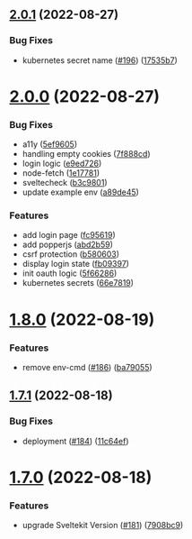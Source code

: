 ## [2.0.1](https://github.com/EddieHubCommunity/good-first-issue-finder/compare/v2.0.0...v2.0.1) (2022-08-27)


### Bug Fixes

* kubernetes secret name ([#196](https://github.com/EddieHubCommunity/good-first-issue-finder/issues/196)) ([17535b7](https://github.com/EddieHubCommunity/good-first-issue-finder/commit/17535b7d8b081c3e8e9bcb98f5fa5a6db519ac02))



# [2.0.0](https://github.com/EddieHubCommunity/good-first-issue-finder/compare/v1.8.0...v2.0.0) (2022-08-27)


### Bug Fixes

* a11y ([5ef9605](https://github.com/EddieHubCommunity/good-first-issue-finder/commit/5ef96054174dc1e1d6bfe2101251def20c74f85f))
* handling empty cookies ([7f888cd](https://github.com/EddieHubCommunity/good-first-issue-finder/commit/7f888cd44597be038008de337157f50c4c9f38ae))
* login logic ([e9ed726](https://github.com/EddieHubCommunity/good-first-issue-finder/commit/e9ed726395575fa4b9e2018d4af733df5a418e1d))
* node-fetch ([1e17781](https://github.com/EddieHubCommunity/good-first-issue-finder/commit/1e17781e9a39136bab8de553f6d84e5ca5dc1daf))
* sveltecheck ([b3c9801](https://github.com/EddieHubCommunity/good-first-issue-finder/commit/b3c9801b18ea1fd9f7e72c6cea3cf6bf571e412b))
* update example env ([a89de45](https://github.com/EddieHubCommunity/good-first-issue-finder/commit/a89de45491417212b4d6ea88ddbdef11a6094834))


### Features

* add login page ([fc95619](https://github.com/EddieHubCommunity/good-first-issue-finder/commit/fc956190b990e96230e458d337e3a985a26c0747))
* add popperjs ([abd2b59](https://github.com/EddieHubCommunity/good-first-issue-finder/commit/abd2b599ccd3e718c01d44abc2ff11f46d689a80))
* csrf protection ([b580603](https://github.com/EddieHubCommunity/good-first-issue-finder/commit/b5806036f273ecdb61d5ba202c1b9b62a940cbc9))
* display login state ([fb09397](https://github.com/EddieHubCommunity/good-first-issue-finder/commit/fb09397b57396d2ee6a6fb88ebd9bc78bab7fdf2))
* init oauth logic ([5f66286](https://github.com/EddieHubCommunity/good-first-issue-finder/commit/5f66286151a598e5f5634255ac36ff9c65d9075a))
* kubernetes secrets ([66e7819](https://github.com/EddieHubCommunity/good-first-issue-finder/commit/66e7819423387d31e82edf1bb059ed18d462f505))



# [1.8.0](https://github.com/EddieHubCommunity/good-first-issue-finder/compare/v1.7.1...v1.8.0) (2022-08-19)


### Features

* remove env-cmd ([#186](https://github.com/EddieHubCommunity/good-first-issue-finder/issues/186)) ([ba79055](https://github.com/EddieHubCommunity/good-first-issue-finder/commit/ba79055e265ad0746900d5eec4b0927f962c0c21))



## [1.7.1](https://github.com/EddieHubCommunity/good-first-issue-finder/compare/v1.7.0...v1.7.1) (2022-08-18)


### Bug Fixes

* deployment ([#184](https://github.com/EddieHubCommunity/good-first-issue-finder/issues/184)) ([11c64ef](https://github.com/EddieHubCommunity/good-first-issue-finder/commit/11c64ef2b6ffcb7b787f1b50674b14d8052ae4ef))



# [1.7.0](https://github.com/EddieHubCommunity/good-first-issue-finder/compare/v1.6.3...v1.7.0) (2022-08-18)


### Features

* upgrade Sveltekit Version ([#181](https://github.com/EddieHubCommunity/good-first-issue-finder/issues/181)) ([7908bc9](https://github.com/EddieHubCommunity/good-first-issue-finder/commit/7908bc9ac63c964fe78a32e0ca2a3e86d49a725d))



